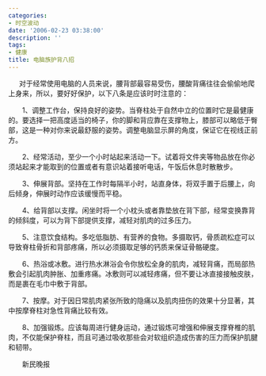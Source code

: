 ```yaml
---
categories:
- 时空波动
date: '2006-02-23 03:38:00'
description: ''
tags:
- 健康
title: 电脑族护背八招
---
```

  　对于经常使用电脑的人员来说，腰背部最容易受伤，腰酸背痛往往会偷偷地爬上身来，所以，要好好保护，以下八条是应该时时注意的：  
  
　　1、调整工作台，保持良好的姿势。当脊柱处于自然中立的位置时它是最健康的。要选择一把高度适当的椅子，你的脚和背应靠在支撑物上，膝部可以略低于臀部，这是一种对你来说最舒服的姿势。调整电脑显示屏的角度，保证它在视线正前方。  
  
　　2、经常活动，至少一个小时站起来活动一下。试着将文件夹等物品放在你必须站起来才能取到的位置或者有意识站着接听电话，午饭后休息时散散步。  
  
　　3、伸展背部。坚持在工作时每隔半小时，站直身体，将双手置于后腰上，向后倾身，伸展时动作应该缓慢而平稳。  
  
　　4、给背部以支撑。闲坐时将一个小枕头或者靠垫放在背下部，经常变换靠背的倾斜度，可以为背下部提供支撑，减轻对肌肉的过多压力。  
  
　　5、注意饮食结构。多吃低脂肪、有营养的食物。多摄取钙，骨质疏松症可以导致脊柱骨折和背部疼痛，所以必须摄取足够的钙质来保证骨骼硬度。  
  
　　6、热浴或冰敷。进行热水淋浴会令你放松全身的肌肉，减轻背痛，而局部热敷会引起肌肉肿胀、加重疼痛。冰敷则可以减轻疼痛，但不要让冰直接接触皮肤，而是裹在毛巾中敷于背部。  
  
　　7、按摩。对于因日常肌肉紧张所致的隐痛以及肌肉扭伤的效果十分显著，其中按摩脊柱对急性背痛比较有效。  
  
　　8、加强锻炼。应该每周进行健身运动，通过锻炼可增强和伸展支撑脊椎的肌肉，不仅能保护脊柱，而且可通过吸收那些会对软组织造成伤害的压力而保护肌腱和韧带。  
  
　　新民晚报   





